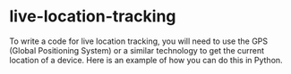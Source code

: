 # live-location-tracking
To write a code for live location tracking, you will need to use the GPS (Global Positioning System) or a similar technology to get the current location of a device. Here is an example of how you can do this in Python.

